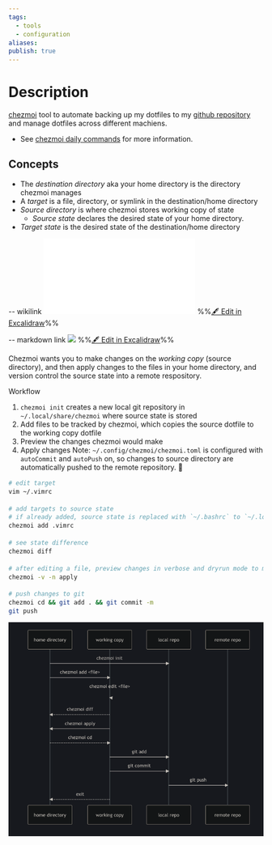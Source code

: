 ```yaml
---
tags:
  - tools
  - configuration
aliases: 
publish: true
---
```


 # Description
 [chezmoi](https://www.chezmoi.io/what-does-chezmoi-do/) tool to automate backing up my dotfiles to my [github repository](https://github.com/audryhsu/dotfiles) and manage dotfiles across different machiens.
- See [chezmoi daily commands](https://www.chezmoi.io/user-guide/command-overview/) for more information.
## Concepts
- The *destination directory* aka your home directory is the directory chezmoi manages
- A *target* is a file, directory, or symlink in the destination/home directory
- *Source directory* is where chezmoi stores working copy of state
	- *Source state* declares the desired state of your home directory.
- *Target state* is the desired state of the destination/home directory 

-- wikilink
![Drawing_2024-05-16 13.30.19.excalidraw.svg](../images/Drawing_2024-05-16%2013.30.19.excalidraw.svg.md)
%%[🖋 Edit in Excalidraw](../images/Drawing_2024-05-16%2013.30.19.svg)%%

-- markdown link
![](../images/Drawing_2024-05-16%2013.30.19.excalidraw.svg)
%%[🖋 Edit in Excalidraw](../images/Drawing_2024-05-16%2013.30.19.svg)%%

Chezmoi wants you to make changes on the *working copy* (source directory), and then apply changes to the files in your home directory, and version control the source state into a remote respository.

Workflow
1. `chezmoi init` creates a new local git repository in `~/.local/share/chezmoi` where source state is stored 
2. Add files to be tracked by chezmoi, which copies the source dotfile to the working copy dotfile
3. Preview the changes chezmoi would make
4. Apply changes
Note: `~/.config/chezmoi/chezmoi.toml` is configured with `autoCommit` and `autoPush` on, so changes to source directory are automatically pushed to the remote repository. 🤖
```bash
# edit target 
vim ~/.vimrc

# add targets to source state
# if already added, source state is replaced with `~/.bashrc` to `~/.local/share/chezmoi/dot_bashrc`.
chezmoi add .vimrc   

# see state difference
chezmoi diff

# after editing a file, preview changes in verbose and dryrun mode to mirrored copy 
chezmoi -v -n apply

# push changes to git 
chezmoi cd && git add . && git commit -m
git push
```

![Pasted image 20240516131409.png](../images/Pasted%20image%2020240516131409.png)